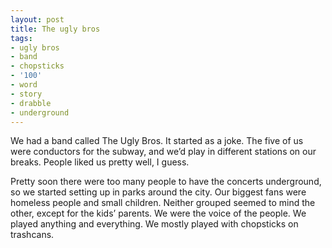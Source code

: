 ```yaml
---
layout: post
title: The ugly bros
tags:
- ugly bros
- band
- chopsticks
- '100'
- word
- story
- drabble
- underground
---
```

We had a band called The Ugly Bros. It started as a joke. The five of us were conductors for the subway, and we’d play in different stations on our breaks. People liked us pretty well, I guess.

Pretty soon there were too many people to have the concerts underground, so we started setting up in parks around the city.
Our biggest fans were homeless people and small children. Neither grouped seemed to mind the other, except for the kids’ parents.
We were the voice of the people. We played anything and everything. We mostly played with chopsticks on trashcans.
